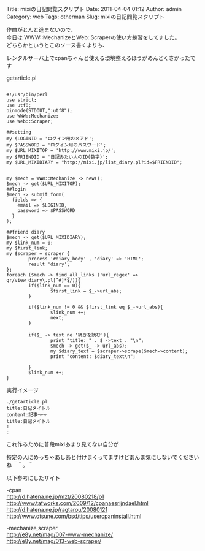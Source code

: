 Title: mixiの日記閲覧スクリプト
Date: 2011-04-04 01:12
Author: admin
Category: web
Tags: otherman
Slug: mixiの日記閲覧スクリプト

作曲がとんと進まないので、  
今日は WWW::MechanizeとWeb::Scraperの使い方練習をしてました。  
どちらかというとこのソース書くよりも、  

レンタルサーバ上でcpanちゃんと使える環境整えるほうがめんどくさかったです

<link rel="stylesheet" href="http://ca54makske.com/js/highlight/styles/zenburn.css">

<script type="text/javascript" src="http://ca54makske.com/js/highlight/highlight.pack.js"></script>
  

<script><br />
<script type="text/javascript"><br />
  initHighlightingOnLoad();<br />
</script>
</p>
getarticle.pl

``` {.perl}
 
#!/usr/bin/perl
use strict;
use utf8;
binmode(STDOUT,":utf8");
use WWW::Mechanize;
use Web::Scraper;

##setting
my $LOGINID = 'ログイン用のメアド';
my $PASSWORD = 'ログイン用のパスワード';
my $URL_MIXITOP = 'http://www.mixi.jp/';
my $FRIENDID = '日記みたい人のID(数字)';
my $URL_MIXIDIARY = "http://mixi.jp/list_diary.pl?id=$FRIENDID";


my $mech = WWW::Mechanize -> new();
$mech -> get($URL_MIXITOP);
##login
$mech -> submit_form(
  fields => {
    email => $LOGINID,
    password => $PASSWORD
  }
);

##friend diary
$mech -> get($URL_MIXIDIARY);
my $link_num = 0;
my $first_link;
my $scraper = scraper {
        process '#diary_body' , 'diary' => 'HTML';
        result 'diary';
};
foreach ($mech -> find_all_links ('url_regex' => qr/view_diary\.pl[^#]*$/)){
        if($link_num == 0){
                $first_link = $_->url_abs;
        }

        if($link_num != 0 && $first_link eq $_->url_abs){
                $link_num ++;
                next;
        }

        if($_ -> text ne '続きを読む'){
                print "title: " . $_->text . "\n";
                $mech -> get($_ -> url_abs);
                my $diary_text = $scraper->scrape($mech->content);
                print "content: $diary_text\n";

        }
        $link_num ++;
}

```

実行イメージ


    ./getarticle.pl
    title:日記タイトル
    content:記事～～
    title:日記タイトル
    :
    :

これ作るために普段mixiあまり見てない自分が  

特定の人にめっちゃあしあと付けまくってますけどあんま気にしないでくださいね　＾。＾

以下参考にしたサイト

-cpan  
http://d.hatena.ne.jp/mzt/20080218/p1  
http://www.tafworks.com/2009/12/cpanaesrijndael.html  
http://d.hatena.ne.jp/ragtarou/20080121  
http://www.otsune.com/bsd/tips/usercpaninstall.html

-mechanize,scraper  
http://e8y.net/mag/007-www-mechanize/  
http://e8y.net/mag/013-web-scraper/
